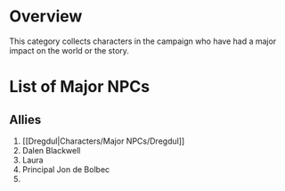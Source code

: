 # Overview
This category collects characters in the campaign who have had a major impact on the world or the story.
# List of Major NPCs
## Allies
1. [[Dregdul|Characters/Major NPCs/Dregdul]]
2. Dalen Blackwell
3. Laura
4. Principal Jon de Bolbec
5. 